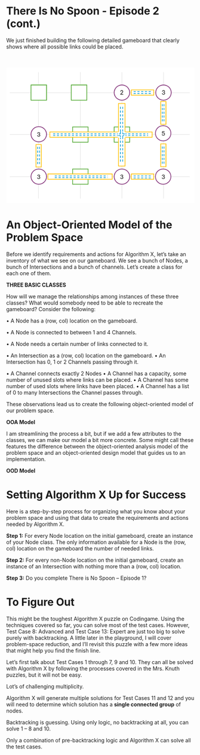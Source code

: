 # There Is No Spoon - Episode 2 (cont.)

We just finished building the following detailed gameboard that clearly shows where all possible links could be placed.

<BR><BR>
![Full Gameboard](FullGameboard.png)
<BR>

# An Object-Oriented Model of the Problem Space

Before we identify requirements and actions for Algorithm X, let’s take an inventory of what we see on our gameboard. We see a bunch of Nodes, a bunch of Intersections and a bunch of channels. Let’s create a class for each one of them.

__THREE BASIC CLASSES__

How will we manage the relationships among instances of these three classes? What would somebody need to be able to recreate the gameboard? Consider the following:

•	A Node has a (row, col) location on the gameboard.

•	A Node is connected to between 1 and 4 Channels.

•	A Node needs a certain number of links connected to it.

•	An Intersection as a (row, col) location on the gameboard.
•	An Intersection has 0, 1 or 2 Channels passing through it.

•	A Channel connects exactly 2 Nodes
•	A Channel has a capacity, some number of unused slots where links can be placed.
•	A Channel has some number of used slots where links have been placed.
•	A Channel has a list of 0 to many Intersections the Channel passes through.

These observations lead us to create the following object-oriented model of our problem space. 

__OOA Model__

I am streamlining the process a bit, but if we add a few attributes to the classes, we can make our model a bit more concrete. Some might call these features the difference between the object-oriented analysis model of the problem space and an object-oriented design model that guides us to an implementation.

__OOD Model__

# Setting Algorithm X Up for Success

Here is a step-by-step process for organizing what you know about your problem space and using that data to create the requirements and actions needed by Algorithm X.

__Step 1:__ For every Node location on the initial gameboard, create an instance of your Node class. The only information available for a Node is the (row, col) location on the gameboard the number of needed links.

__Step 2:__ For every non-Node location on the initial gameboard, create an instance of an Intersection with nothing more than a (row, col) location.

__Step 3:__ Do you complete There is No Spoon – Episode 1? 



# To Figure Out

This might be the toughest Algorithm X puzzle on Codingame. Using the techniques covered so far, you can solve most of the test cases. However, Test Case 8: Advanced and Test Case 13: Expert are just too big to solve purely with backtracking. A little later in the playground, I will cover problem-space reduction, and I’ll revisit this puzzle with a few more ideas that might help you find the finish line.

Let’s first talk about Test Cases 1 through 7, 9 and 10. They can all be solved with Algorithm X by following the processes covered in the Mrs. Knuth puzzles, but it will not be easy.

Lot’s of challenging multiplicity.


Algorithm X will generate multiple solutions for Test Cases 11 and 12 and you will need to determine which solution has a __single connected group__ of nodes.



Backtracking is guessing. Using only logic, no backtracking at all, you can solve 1 – 8 and 10.

Only a combination of pre-backtracking logic and Algorithm X can solve all the test cases.
